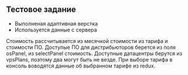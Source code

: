 ## Тестовое задание
* Выполненая адаптивная верстка
* Используется данные с сервера

Стоимость рассчитывается из месячкой стоимости из тарифа и стоимости ПО. 
Доступые ПО для дистрибьюторов берется из поля osPanel, из selectPanel стоимость.
Доступные датацентры берутся из vpsPlans, поэтому два могут быть не везде.
При выборе тарифа в консоль воводятся данные об выбранном тарифе из redux.